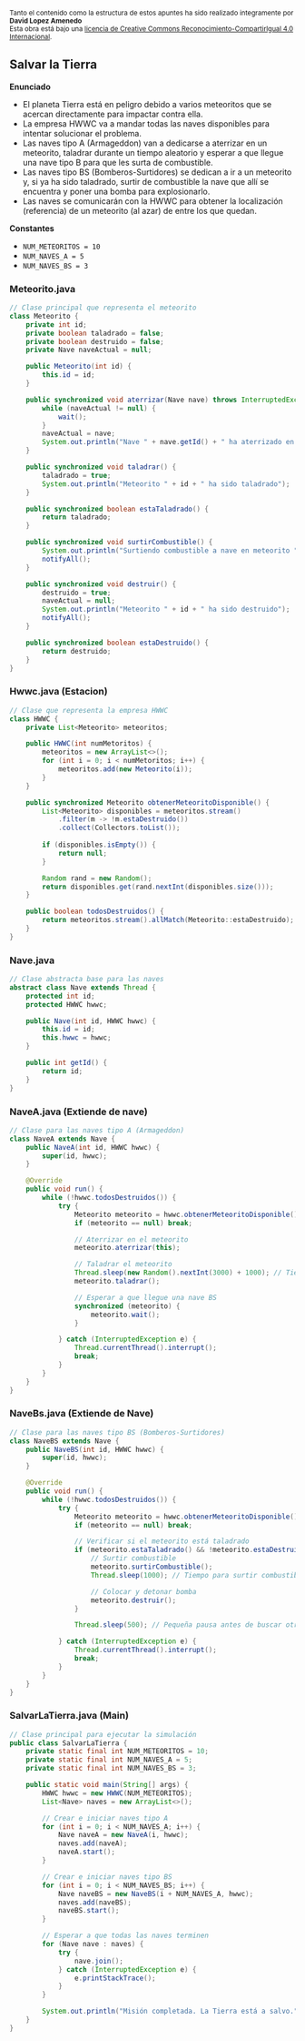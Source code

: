 <br>
<small>Tanto el contenido como la estructura de estos apuntes ha sido realizado integramente por <b>David Lopez Amenedo</b></small><br>
<small>Esta obra está bajo una <a href="https://creativecommons.org/licenses/by-sa/4.0/">licencia de Creative Commons Reconocimiento-CompartirIgual 4.0 Internacional</a>.</small>


## Salvar la Tierra

**Enunciado**


* El planeta Tierra está en peligro debido a varios meteoritos que se acercan directamente para impactar contra ella.
* La empresa HWWC va a mandar todas las naves disponibles para intentar solucionar el problema.
* Las naves tipo A (Armageddon) van a dedicarse a aterrizar en un meteorito, taladrar durante un tiempo aleatorio y esperar a que llegue una nave tipo B para que les surta de combustible.
* Las naves tipo BS (Bomberos-Surtidores) se dedican a ir a un meteorito y, si ya ha sido taladrado, surtir de combustible la nave que allí se encuentra y poner una bomba para explosionarlo.
* Las naves se comunicarán con la HWWC para obtener la localización (referencia) de un meteorito (al azar) de entre los que quedan.


**Constantes**

* `NUM_METEORITOS = 10`
* `NUM_NAVES_A = 5`
* `NUM_NAVES_BS = 3`


### Meteorito.java  

```java
// Clase principal que representa el meteorito
class Meteorito {
    private int id;
    private boolean taladrado = false;
    private boolean destruido = false;
    private Nave naveActual = null;

    public Meteorito(int id) {
        this.id = id;
    }

    public synchronized void aterrizar(Nave nave) throws InterruptedException {
        while (naveActual != null) {
            wait();
        }
        naveActual = nave;
        System.out.println("Nave " + nave.getId() + " ha aterrizado en meteorito " + id);
    }

    public synchronized void taladrar() {
        taladrado = true;
        System.out.println("Meteorito " + id + " ha sido taladrado");
    }

    public synchronized boolean estaTaladrado() {
        return taladrado;
    }

    public synchronized void surtirCombustible() {
        System.out.println("Surtiendo combustible a nave en meteorito " + id);
        notifyAll();
    }

    public synchronized void destruir() {
        destruido = true;
        naveActual = null;
        System.out.println("Meteorito " + id + " ha sido destruido");
        notifyAll();
    }

    public synchronized boolean estaDestruido() {
        return destruido;
    }
}
```
### Hwwc.java (Estacion)

```java
// Clase que representa la empresa HWWC
class HWWC {
    private List<Meteorito> meteoritos;

    public HWWC(int numMetoritos) {
        meteoritos = new ArrayList<>();
        for (int i = 0; i < numMetoritos; i++) {
            meteoritos.add(new Meteorito(i));
        }
    }

    public synchronized Meteorito obtenerMeteoritoDisponible() {
        List<Meteorito> disponibles = meteoritos.stream()
            .filter(m -> !m.estaDestruido())
            .collect(Collectors.toList());
        
        if (disponibles.isEmpty()) {
            return null;
        }

        Random rand = new Random();
        return disponibles.get(rand.nextInt(disponibles.size()));
    }

    public boolean todosDestruidos() {
        return meteoritos.stream().allMatch(Meteorito::estaDestruido);
    }
}
```

### Nave.java

```java
// Clase abstracta base para las naves
abstract class Nave extends Thread {
    protected int id;
    protected HWWC hwwc;

    public Nave(int id, HWWC hwwc) {
        this.id = id;
        this.hwwc = hwwc;
    }

    public int getId() {
        return id;
    }
}
```

### NaveA.java (Extiende de nave)

```java
// Clase para las naves tipo A (Armageddon)
class NaveA extends Nave {
    public NaveA(int id, HWWC hwwc) {
        super(id, hwwc);
    }

    @Override
    public void run() {
        while (!hwwc.todosDestruidos()) {
            try {
                Meteorito meteorito = hwwc.obtenerMeteoritoDisponible();
                if (meteorito == null) break;

                // Aterrizar en el meteorito
                meteorito.aterrizar(this);

                // Taladrar el meteorito
                Thread.sleep(new Random().nextInt(3000) + 1000); // Tiempo aleatorio de taladrado
                meteorito.taladrar();

                // Esperar a que llegue una nave BS
                synchronized (meteorito) {
                    meteorito.wait();
                }

            } catch (InterruptedException e) {
                Thread.currentThread().interrupt();
                break;
            }
        }
    }
}
```

### NaveBs.java (Extiende de Nave)

```java
// Clase para las naves tipo BS (Bomberos-Surtidores)
class NaveBS extends Nave {
    public NaveBS(int id, HWWC hwwc) {
        super(id, hwwc);
    }

    @Override
    public void run() {
        while (!hwwc.todosDestruidos()) {
            try {
                Meteorito meteorito = hwwc.obtenerMeteoritoDisponible();
                if (meteorito == null) break;

                // Verificar si el meteorito está taladrado
                if (meteorito.estaTaladrado() && !meteorito.estaDestruido()) {
                    // Surtir combustible
                    meteorito.surtirCombustible();
                    Thread.sleep(1000); // Tiempo para surtir combustible

                    // Colocar y detonar bomba
                    meteorito.destruir();
                }

                Thread.sleep(500); // Pequeña pausa antes de buscar otro meteorito

            } catch (InterruptedException e) {
                Thread.currentThread().interrupt();
                break;
            }
        }
    }
}
```


### SalvarLaTierra.java (Main)


```java
// Clase principal para ejecutar la simulación
public class SalvarLaTierra {
    private static final int NUM_METEORITOS = 10;
    private static final int NUM_NAVES_A = 5;
    private static final int NUM_NAVES_BS = 3;

    public static void main(String[] args) {
        HWWC hwwc = new HWWC(NUM_METEORITOS);
        List<Nave> naves = new ArrayList<>();

        // Crear e iniciar naves tipo A
        for (int i = 0; i < NUM_NAVES_A; i++) {
            Nave naveA = new NaveA(i, hwwc);
            naves.add(naveA);
            naveA.start();
        }

        // Crear e iniciar naves tipo BS
        for (int i = 0; i < NUM_NAVES_BS; i++) {
            Nave naveBS = new NaveBS(i + NUM_NAVES_A, hwwc);
            naves.add(naveBS);
            naveBS.start();
        }

        // Esperar a que todas las naves terminen
        for (Nave nave : naves) {
            try {
                nave.join();
            } catch (InterruptedException e) {
                e.printStackTrace();
            }
        }

        System.out.println("Misión completada. La Tierra está a salvo.");
    }
}
```